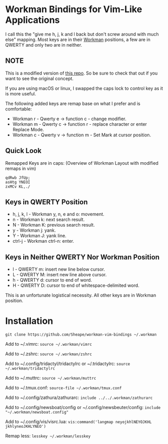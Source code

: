 # Workman Bindings for Vim-Like Applications

I call this the "give me h, j, k and l back but don't screw around with much
else" mapping.  Most keys are in their [Workman](https://workmanlayout.org/)
positions, a few are in QWERTY and only two are in neither.

## NOTE

This is a modified version of [this repo](https://github.com/ajgrf/workman-vim-bindings). 
So be sure to check that out if you want to see the original concept.

If you are using macOS or linux, I swapped the caps lock to control key as it
is more useful.

The following added keys are remap base on what I prefer and is comfortable:

* Workman r - Qwerty e -> function c - change modifier.
* Workman m - Qwerty c -> function r - replace character or enter Replace Mode.
* Workman c - Qwerty v -> function m - Set Mark at cursor position.

## Quick Look

Remapped Keys are in caps:
(Overview of Workman Layout with modified remaps in vim)

    qdRwb JfUp;
    asHtg YNEOI
    zxMCv KL,./

## Keys in QWERTY Position

 * h, j, k, l - Workman y, n, e and o: movement.
 * n - Workman k: next search result.
 * N - Workman K: previous search result.
 * y - Workman j: yank.
 * Y - Workman J: yank line.
 * ctrl-j - Workman ctrl-n: enter.

## Keys in Neither QWERTY Nor Workman Position

 * l - QWERTY m: insert new line below cursor.
 * L - QWERTY M: insert new line above cursor.
 * h - QWERTY d: cursor to end of word.
 * H - QWERTY D: cursor to end of whitespace-delimited word.

This is an unfortunate logistical necessity. All other keys are in Workman
position.

# Installation

    git clone https://github.com/Sheape/workman-vim-bindings ~/.workman

Add to ~/.vimrc: `source ~/.workman/vimrc`

Add to ~/.zshrc: `source ~/.workman/zshrc`

Add to ~/.config/tridactyl/tridactylrc or ~/.tridactylrc:
`source ~/.workman/tridactylrc`

Add to ~/.muttrc: `source ~/.workman/muttrc`

Add to ~/.tmux.conf: `source-file ~/.workman/tmux.conf`

Add to ~/.config/zathura/zathurarc: `include ../../.workman/zathurarc`

Add to ~/.config/newsboat/config or ~/.config/newsbeuter/config:
`include "~/.workman/newsboat.config"`

Add to ~/.config/vis/visrc.lua:
`vis:command('langmap neyojkhlNEYOJKHL jkhlyneoJKHLYNEO')`

Remap less: `lesskey ~/.workman/lesskey`
